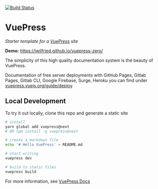 
[![Build Status](https://travis-ci.org/iwilfried/vuepress-zero.svg?branch=master)](https://travis-ci.org/iwilfried/vuepress-zero)




# VuePress  
*Starter template for a [VuePress](https://vuepress.vuejs.org) site*

**Demo:** https://iwilfried.github.io/vuepress-zero/  

The simplicity of this high quality documentation system is the beauty of VuePress. 


Documentation of free server deployments with GitHub Pages, Gitlab Pages, Gitlab CLI, Google Firebase, Surge, Heroku 
you can find under [vuepress.vuejs.org/guide/deploy](https://vuepress.vuejs.org/guide/deploy.html)  



## Local Development

To try it out locally, clone this repo and generate a static site

```bash
# install
yarn global add vuepress@next 
# OR npm install -g vuepress@next

# create a markdown file
echo '# Hello VuePress' > README.md

# start writing
vuepress dev

# build to static files
vuepress build
```

For more information, see [VuePress Docs](https://vuepress.vuejs.org)




